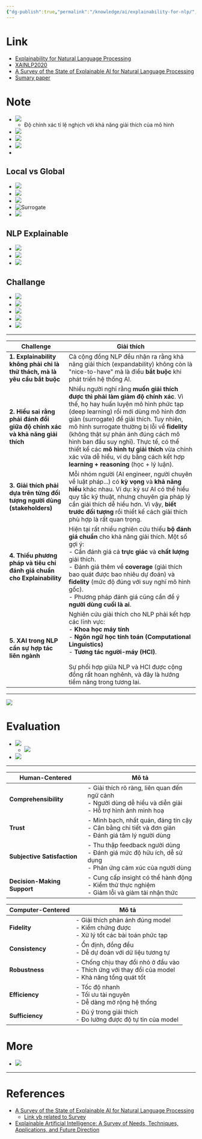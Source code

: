 ```yaml
---
{"dg-publish":true,"permalink":"/knowledge/ai/explainability-for-nlp/","title":"Explainability for Natural Language Processing","pinned":"false"}
---
```


# Link
- [Explainability for Natural Language Processing](https://www.youtube.com/watch?v=3tnrGe_JA0s&t=54s)
- [XAINLP2020](https://xainlp2020.github.io/xainlp/home)
- [A Survey of the State of Explainable AI for Natural Language Processing](https://arxiv.org/pdf/2010.00711)
- [Sumary paper](Sumary%20paper.md)
# Note 

- ![](/img/user/assets/images/XAINLP_1.png)
	- Độ chính xác tỉ lệ nghịch với khả năng giải thích của mô hình
- ![](/img/user/assets/images/XAINLP_2.png)
- ![](/img/user/assets/images/XAINLP_3.png)
- ![](/img/user/assets/images/XAINLP_4.png)
- 

## Local vs Global
- ![](/img/user/assets/images/XAINLP_5.png)
- ![](/img/user/assets/images/XAINLP_6.png)
- ![](/img/user/assets/images/XAINLP_7.png)
- ![Surrogate](/img/user/assets/images/XAINLP_8.png)
- ![](/img/user/assets/images/XAINLP_9.png)
## NLP Explainable
- ![](/img/user/assets/images/XAINLP_10.png)
- ![](/img/user/assets/images/XAINLP_12.png)
- ![](/img/user/assets/images/XAINLP_13.png)

## Challange
- ![](/img/user/assets/images/XAINLP_14.png)
- ![](/img/user/assets/images/XAINLP_15.png)
- ![](/img/user/assets/images/XAINLP_16.png)
- ![](/img/user/assets/images/XAINLP_17.png)
- ![](/img/user/assets/images/XAINLP_18.png)


----

| **Challenge**                                                               | **Giải thích**                                                                                                                                                                                                                                                                                                                                                                                                                                                                 |
| --------------------------------------------------------------------------- | ------------------------------------------------------------------------------------------------------------------------------------------------------------------------------------------------------------------------------------------------------------------------------------------------------------------------------------------------------------------------------------------------------------------------------------------------------------------------------ |
| **1. Explainability không phải chỉ là thử thách, mà là yêu cầu bắt buộc**   | Cả cộng đồng NLP đều nhận ra rằng khả năng giải thích (expandability) không còn là "nice-to-have" mà là điều **bắt buộc** khi phát triển hệ thống AI.                                                                                                                                                                                                                                                                                                                          |
| **2. Hiểu sai rằng phải đánh đổi giữa độ chính xác và khả năng giải thích** | Nhiều người nghĩ rằng **muốn giải thích được thì phải làm giảm độ chính xác**. Vì thế, họ hay huấn luyện mô hình phức tạp (deep learning) rồi mới dùng mô hình đơn giản (surrogate) để giải thích. Tuy nhiên, mô hình surrogate thường bị lỗi về **fidelity** (không thật sự phản ánh đúng cách mô hình ban đầu suy nghĩ). Thực tế, có thể thiết kế các **mô hình tự giải thích** vừa chính xác vừa dễ hiểu, ví dụ bằng cách kết hợp **learning + reasoning** (học + lý luận). |
| **3. Giải thích phải dựa trên từng đối tượng người dùng (stakeholders)**    | Mỗi nhóm người (AI engineer, người chuyên về luật pháp...) có **kỳ vọng** và **khả năng hiểu** khác nhau. Ví dụ: kỹ sư AI có thể hiểu quy tắc kỹ thuật, nhưng chuyên gia pháp lý cần giải thích dễ hiểu hơn. Vì vậy, **biết trước đối tượng** rồi thiết kế cách giải thích phù hợp là rất quan trọng.                                                                                                                                                                          |
| **4. Thiếu phương pháp và tiêu chí đánh giá chuẩn cho Explainability**      | Hiện tại rất nhiều nghiên cứu thiếu **bộ đánh giá chuẩn** cho khả năng giải thích. Một số gợi ý:  <br>- Cần đánh giá cả **trực giác** và **chất lượng** giải thích.  <br>- Đánh giá thêm về **coverage** (giải thích bao quát được bao nhiêu dự đoán) và **fidelity** (mức độ đúng với suy nghĩ mô hình gốc).  <br>- Phương pháp đánh giá cũng cần để ý **người dùng cuối là ai**.                                                                                             |
| **5. XAI trong NLP cần sự hợp tác liên ngành**                              | Nghiên cứu giải thích cho NLP phải kết hợp các lĩnh vực:  <br>- **Khoa học máy tính**  <br>- **Ngôn ngữ học tính toán (Computational Linguistics)**  <br>- **Tương tác người-máy (HCI)**.  <br>  <br>Sự phối hợp giữa NLP và HCI được cộng đồng rất hoan nghênh, và đây là hướng tiềm năng trong tương lai.                                                                                                                                                                    |

---
![](/img/user/assets/images/XAINLP_19.png)
# Evaluation
- ![](/img/user/assets/images/XAINLP_20.png)
	- ![](/img/user/assets/images/XAINLP_21.png)
- ![](/img/user/assets/images/XAINLP_22.png)
---

| **Human-Centered**          | **Mô tả**                                                                                                           |
| --------------------------- | ------------------------------------------------------------------------------------------------------------------- |
| **Comprehensibility**       | - Giải thích rõ ràng, liên quan đến ngữ cảnh  <br>- Người dùng dễ hiểu và diễn giải  <br>- Hỗ trợ hình ảnh minh hoạ |
| **Trust**                   | - Minh bạch, nhất quán, đáng tin cậy  <br>- Cân bằng chi tiết và đơn giản  <br>- Đánh giá tâm lý người dùng         |
| **Subjective Satisfaction** | - Thu thập feedback người dùng  <br>- Đánh giá mức độ hữu ích, dễ sử dụng  <br>- Phản ứng cảm xúc của người dùng    |
| **Decision-Making Support** | - Cung cấp insight có thể hành động  <br>- Kiểm thử thực nghiệm  <br>- Giảm lỗi và giảm tải nhận thức               |

| **Computer-Centered** | **Mô tả**                                                                                                 |
| --------------------- | --------------------------------------------------------------------------------------------------------- |
| **Fidelity**          | - Giải thích phản ánh đúng model  <br>- Kiểm chứng được  <br>- Xử lý tốt các bài toán phức tạp            |
| **Consistency**       | - Ổn định, đồng đều  <br>- Dễ dự đoán với dữ liệu tương tự                                                |
| **Robustness**        | - Chống chịu thay đổi nhỏ ở đầu vào  <br>- Thích ứng với thay đổi của model  <br>- Khả năng tổng quát tốt |
| **Efficiency**        | - Tốc độ nhanh  <br>- Tối ưu tài nguyên  <br>- Dễ dàng mở rộng hệ thống                                   |
| **Sufficiency**       | - Đủ ý trong giải thích  <br>- Đo lường được độ tự tin của model                                          |


# More
- ![](/img/user/assets/images/XAINLP_23.png)

---
# References
- [A Survey of the State of Explainable AI for Natural Language Processing](https://aclanthology.org/2020.aacl-main.46.pdf)
	- [Link yb related to Survey](https://www.youtube.com/watch?v=3tnrGe_JA0s)
- [Explainable Artificial Intelligence: A Survey of Needs, Techniques, Applications, and Future Direction](https://arxiv.org/pdf/2409.00265)

